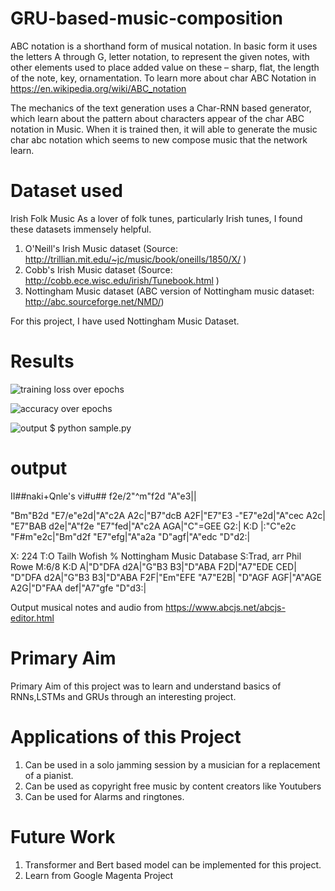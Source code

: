 # GRU-based-music-composition
ABC notation is a shorthand form of musical notation. In basic form it uses the letters A through G, letter notation, to represent the given notes, with other elements used to place added value on these – sharp, flat, the length of the note, key, ornamentation. To learn more about char ABC Notation in https://en.wikipedia.org/wiki/ABC_notation

The mechanics of the text generation uses a Char-RNN based generator, which learn about the pattern about characters appear of the char ABC notation in Music. When it is trained then, it will able to generate the music char abc notation which seems to new compose music that the network learn.

# Dataset used 
Irish Folk Music
As a lover of folk tunes, particularly Irish tunes, I found these datasets immensely helpful.

  1.  O'Neill's Irish Music dataset (Source: http://trillian.mit.edu/~jc/music/book/oneills/1850/X/ )
  2.  Cobb's Irish Music dataset (Source: http://cobb.ece.wisc.edu/irish/Tunebook.html )
  3.  Nottingham Music dataset (ABC version of Nottingham music dataset: http://abc.sourceforge.net/NMD/)

For this project, I have used Nottingham Music Dataset.

# Results
![training loss over epochs](https://user-images.githubusercontent.com/100249684/155656907-6f6dd897-debd-4eb2-b3e9-505ba30145b8.PNG)

![accuracy over epochs](https://user-images.githubusercontent.com/100249684/155656949-a6c1c082-1f38-4d31-afa7-c54f606e2c07.PNG)

![output](https://user-images.githubusercontent.com/100249684/155657024-90d76cdc-3631-4401-b963-581fa6a022b6.PNG)
$ python sample.py

# output 

II##naki+Qnle's vi#u## f2e/2"^m"f2d "A"e3||

"Bm"B2d "E7/e"e2d|"A"c2A A2c|"B7"dcB A2F|"E7"E3 -"E7"e2d|"A"cec A2c|
"E7"BAB d2e|"A"f2e "E7"fed|"A"c2A AGA|"C"=GEE G2:|
K:D
|:"C"e2c "F#m"e2c|"Bm"d2f "E7"efg|"A"a2a "D"agf|"A"edc "D"d2:|


X: 224
T:O Tailh Wofish
% Nottingham Music Database
S:Trad, arr Phil Rowe
M:6/8
K:D
A|"D"DFA d2A|"G"B3 B3|"D"ABA F2D|"A7"EDE CED|
"D"DFA d2A|"G"B3 B3|"D"ABA F2F|"Em"EFE "A7"E2B|
"D"AGF AGF|"A"AGE A2G|"D"FAA def|"A7"gfe "D"d3:|

Output musical notes and audio from https://www.abcjs.net/abcjs-editor.html

# Primary Aim

Primary Aim of this project was to learn and understand basics of RNNs,LSTMs and GRUs through an interesting project.

# Applications of this Project 
1. Can be used in a solo jamming session by a musician for a replacement of a pianist.
2. Can be used as copyright free music by content creators like Youtubers
3. Can be used for Alarms and ringtones.

# Future Work
1. Transformer and Bert based model can be implemented for this project.
2. Learn from Google Magenta Project
